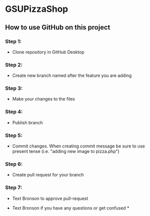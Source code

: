 # GSUPizzaShop

## How to use GitHub on this project

### Step 1:
* Clone repository in GitHub Desktop

### Step 2:
* Create new branch named after the feature you are adding

### Step 3:
* Make your changes to the files

### Step 4:
* Publish branch

### Step 5:
* Commit changes. When creating commit message be sure to use present tense (i.e. "adding new image to pizza.php")

### Step 6:
* Create pull request for your branch

### Step 7:
* Text Bronson to approve pull-request 


* Text Bronson if you have any questions or get confused *
